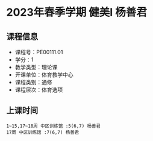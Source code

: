# 2023年春季学期 健美I 杨善君






## 课程信息

- 课程号：PE00111.01
- 学分：1
- 教学类型：理论课
- 开课单位：体育教学中心
- 课程类别：通修
- 课程层次：体育选项

## 上课时间

```
1~15,17~18周 中区训练馆 :5(6,7) 杨善君
17周 中区训练馆 :7(6,7) 杨善君
```

